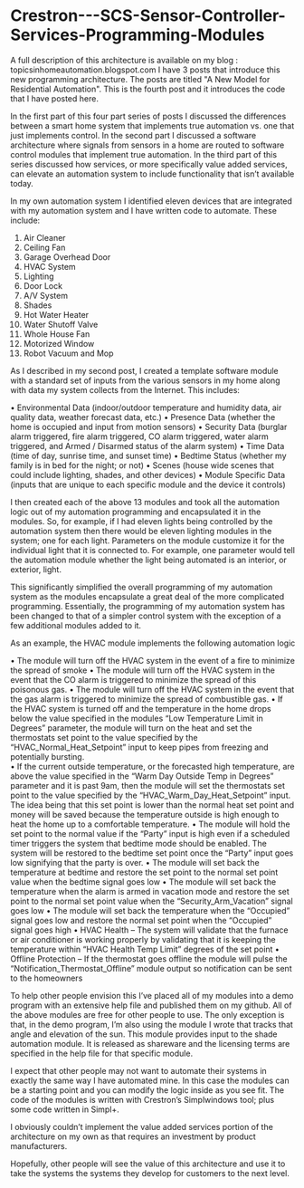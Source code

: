 # Crestron---SCS-Sensor-Controller-Services-Programming-Modules
A full description of this architecture is available on my blog : topicsinhomeautomation.blogspot.com  I have 3 posts that introduce this new programming architecture.  The posts are titled "A New Model for Residential Automation".  This is the fourth post and it introduces the code that I have posted here.

In the first part of this four part series of posts I discussed the differences between a smart home system that implements true automation vs. one that just implements control.  In the second part I discussed a software architecture where signals from sensors in a home are routed to software control modules that implement true automation.  In the third part of this series discussed how services, or more specifically value added services, can elevate an automation system to include functionality that isn’t available today.

In my own automation system I identified eleven devices that are integrated with my automation system and I have written code to automate.  These include:

1.	Air Cleaner
2.	Ceiling Fan
3.	Garage Overhead Door
4.	HVAC System
5.	Lighting
6.	Door Lock
7.	A/V System
8.	Shades
9.	Hot Water Heater
10.	Water Shutoff Valve
11.	Whole House Fan
12.	Motorized Window
13. Robot Vacuum and Mop

As I described in my second post, I created a template software module with a standard set of inputs from the various sensors in my home along with data my system collects from the Internet.  This includes: 

•	Environmental Data (indoor/outdoor temperature and humidity data, air quality data, weather forecast data, etc.) 
•	Presence Data (whether the home is occupied and input from motion sensors)
•	Security Data (burglar alarm triggered, fire alarm triggered, CO alarm triggered, water alarm triggered, and Armed / Disarmed status of the alarm system)
•	Time Data (time of day, sunrise time, and sunset time)
•	Bedtime Status (whether  my family is in bed for the night; or not)
•	Scenes (house wide scenes that could include lighting, shades, and other devices)
•	Module Specific Data (inputs that are unique to each specific module and the device it controls)

I then created each of the above 13 modules and took all the automation logic out of my automation programming and encapsulated it in the modules.  So, for example, if I had eleven lights being controlled by the automation system then there would be eleven lighting modules in the system; one for each light.  Parameters on the module customize it for the individual light that it is connected to. For example, one parameter would tell the automation module whether the light being automated is an interior, or exterior, light.

This significantly simplified the overall programming of my automation system as the modules encapsulate a great deal of the more complicated programming.  Essentially, the programming of my automation system has been changed to that of a simpler control system with the exception of a few additional modules added to it.  

As an example, the HVAC module implements the following automation logic

•	The module will turn off the HVAC system in the event of a fire to minimize the spread of smoke
•	The module will turn off the HVAC system in the event that the CO alarm is triggered to minimize the spread of this poisonous gas.
•	The module will turn off the HVAC system in the event that the gas alarm is triggered to minimize the spread of combustible gas.
•	If the HVAC system is turned off and the temperature in the home drops below the value specified in the modules “Low Temperature Limit in Degrees” parameter, the module will turn on the heat and set the thermostats set point to the value specified by the “HVAC_Normal_Heat_Setpoint” input to keep pipes from freezing and potentially bursting.  
•	If the current outside temperature, or the forecasted high temperature, are above the value specified in the “Warm Day Outside Temp in Degrees” parameter and it is past 9am, then the module will set the thermostats set point to the value specified by the “HVAC_Warm_Day_Heat_Setpoint” input.  The idea being that this set point is lower than the normal heat set point and money will be saved because the temperature outside is high enough to heat the home up to a comfortable temperature. 
•	The module will hold the set point to the normal value if the “Party” input is high even if a scheduled timer triggers the system that bedtime mode should be enabled.  The system will be restored to the bedtime set point once the “Party” input goes low signifying that the party is over.
•	The module will set back the temperature at bedtime and restore the set point to the normal set point value when the bedtime signal goes low
•	The module will set back the temperature when the alarm is armed in vacation mode and restore the set point to the normal set point value when the “Security_Arm_Vacation” signal goes low
•	The module will set back the temperature when the “Occupied” signal goes low and restore the normal set point when the “Occupied” signal goes high
•	HVAC Health – The system will validate that the furnace or air conditioner is working properly by validating that it is keeping the temperature within “HVAC Health Temp Limit” degrees of the set point
•	Offline Protection – If the thermostat goes offline the module will pulse the “Notification_Thermostat_Offline” module output so notification can be sent to the homeowners

To help other people envision this I’ve placed all of my modules into a demo program with an extensive help file and published them on my github.  All of the above modules are free for other people to use.  The only exception is that, in the demo program, I’m also using the module I wrote that tracks that angle and elevation of the sun.  This module provides input to the shade automation module.  It is released as shareware and the licensing terms are specified in the help file for that specific module.

I expect that other people may not want to automate their systems in exactly the same way I have automated mine.  In this case the modules can be a starting point and you can modify the logic inside as you see fit.  The code of the modules is written with Crestron’s Simplwindows tool; plus some code written in Simpl+.

I obviously couldn’t implement the value added services portion of the architecture on my own as that requires an investment by product manufacturers. 

Hopefully, other people will see the value of this architecture and use it to take the systems the systems they develop for customers to the next level.

